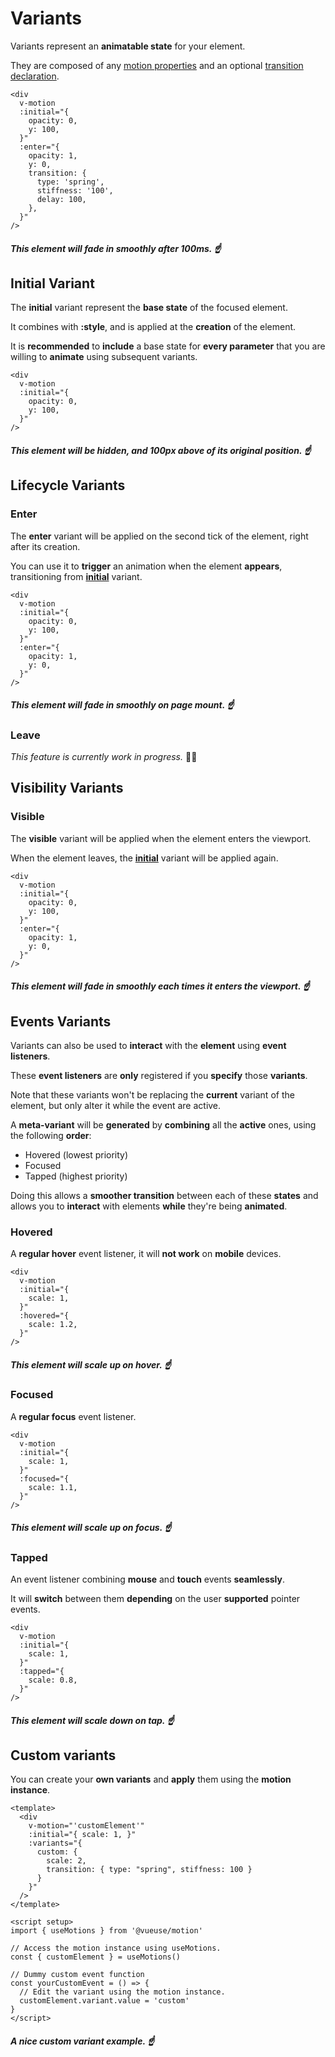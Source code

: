 # Variants

Variants represent an **animatable state** for your element.

They are composed of any [motion properties](/motion-properties) and an optional [transition declaration](/transitions).

```vue
<div
  v-motion
  :initial="{
    opacity: 0,
    y: 100,
  }"
  :enter="{
    opacity: 1,
    y: 0,
    transition: {
      type: 'spring',
      stiffness: '100',
      delay: 100,
    },
  }"
/>
```

##### _This element will fade in smoothly after 100ms._ ☝️

## Initial Variant

The **initial** variant represent the **base state** of the focused element.

It combines with **:style**, and is applied at the **creation** of the element.

It is **recommended** to **include** a base state for **every parameter** that you are willing to **animate** using subsequent variants.

```vue
<div
  v-motion
  :initial="{
    opacity: 0,
    y: 100,
  }"
/>
```

##### _This element will be hidden, and 100px above of its original position._ ☝️

## Lifecycle Variants

### Enter

The **enter** variant will be applied on the second tick of the element, right after its creation.

You can use it to **trigger** an animation when the element **appears**, transitioning from [**initial**](#initial-variant) variant.

```vue
<div
  v-motion
  :initial="{
    opacity: 0,
    y: 100,
  }"
  :enter="{
    opacity: 1,
    y: 0,
  }"
/>
```

##### _This element will fade in smoothly on page mount._ ☝️

### Leave

_This feature is currently work in progress._ 👷‍♂️

## Visibility Variants

### Visible

The **visible** variant will be applied when the element enters the viewport.

When the element leaves, the [**initial**](#initial-variant) variant will be applied again.

```vue
<div
  v-motion
  :initial="{
    opacity: 0,
    y: 100,
  }"
  :enter="{
    opacity: 1,
    y: 0,
  }"
/>
```

##### _This element will fade in smoothly each times it enters the viewport._ ☝️

## Events Variants

Variants can also be used to **interact** with the **element** using **event listeners**.

These **event listeners** are **only** registered if you **specify** those **variants**.

Note that these variants won't be replacing the **current** variant of the element, but only alter it while the event are active.

A **meta-variant** will be **generated** by **combining** all the **active** ones, using the following **order**:

- Hovered (lowest priority)
- Focused
- Tapped (highest priority)

Doing this allows a **smoother transition** between each of these **states** and allows you to **interact** with elements **while** they're being **animated**.

### Hovered

A **regular hover** event listener, it will **not work** on **mobile** devices.

```vue
<div
  v-motion
  :initial="{
    scale: 1,
  }"
  :hovered="{
    scale: 1.2,
  }"
/>
```

##### _This element will scale up on hover._ ☝️

### Focused

A **regular focus** event listener.

```vue
<div
  v-motion
  :initial="{
    scale: 1,
  }"
  :focused="{
    scale: 1.1,
  }"
/>
```

##### _This element will scale up on focus._ ☝️

### Tapped

An event listener combining **mouse** and **touch** events **seamlessly**.

It will **switch** between them **depending** on the user **supported** pointer events.

```vue
<div
  v-motion
  :initial="{
    scale: 1,
  }"
  :tapped="{
    scale: 0.8,
  }"
/>
```

##### _This element will scale down on tap._ ☝️

## Custom variants

You can create your **own variants** and **apply** them using the **motion instance**.

```vue
<template>
  <div 
    v-motion="'customElement'"
    :initial="{ scale: 1, }"
    :variants="{
      custom: { 
        scale: 2,
        transition: { type: "spring", stiffness: 100 }
      }
    }" 
  />
</template>

<script setup>
import { useMotions } from '@vueuse/motion'

// Access the motion instance using useMotions.
const { customElement } = useMotions()

// Dummy custom event function
const yourCustomEvent = () => {
  // Edit the variant using the motion instance.
  customElement.variant.value = 'custom'
}
</script>
```

##### _A nice custom variant example._ ☝️
